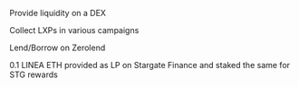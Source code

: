 Provide liquidity on a DEX

Collect LXPs in various campaigns

Lend/Borrow on Zerolend

0.1 LINEA ETH provided as LP on Stargate Finance and staked the same for STG rewards
